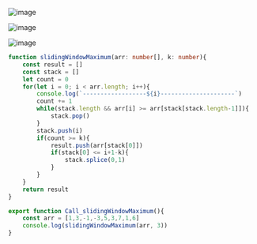 ![image](https://github.com/user-attachments/assets/b71ee68a-28dd-4625-b554-012f5d6e1b54)

![image](https://github.com/user-attachments/assets/f34f2b9f-48cc-4f6c-95a0-22adab4a7c6d)

![image](https://github.com/user-attachments/assets/61a220b7-2570-47d5-94dd-32d30684fd2b)


```ts
function slidingWindowMaximum(arr: number[], k: number){
    const result = []
    const stack = []
    let count = 0
    for(let i = 0; i < arr.length; i++){
        console.log(`------------------${i}---------------------`)
        count += 1
        while(stack.length && arr[i] >= arr[stack[stack.length-1]]){
            stack.pop()
        }
        stack.push(i)
        if(count >= k){
            result.push(arr[stack[0]])
            if(stack[0] <= i+1-k){
                stack.splice(0,1)
            }
        }
    }
    return result
}

export function Call_slidingWindowMaximum(){
    const arr = [1,3,-1,-3,5,3,7,1,6]
    console.log(slidingWindowMaximum(arr, 3))
}

```
